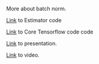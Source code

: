 More about batch norm.

[Link](/mlengine) to Estimator code

[Link](mnist_4.2_batchnorm_convolutional.py) to Core Tensorflow code code

[Link](https://docs.google.com/presentation/d/18MiZndRCOxB7g-TcCl2EZOElS5udVaCuxnGznLnmOlE/pub?slide=id.g1245051c73_0_25) to presentation.

[Link](https://www.youtube.com/watch?v=vq2nnJ4g6N0&t=76m43s) to video.